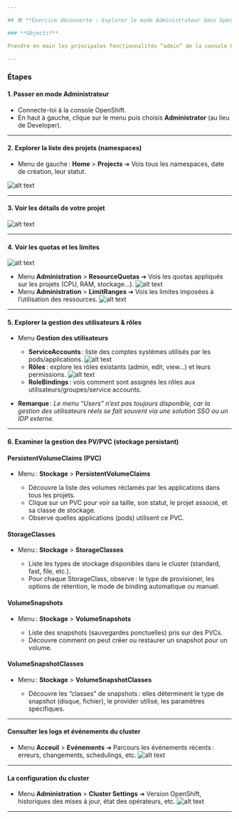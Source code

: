 ```yaml
---

## 🛠️ **Exercice découverte : Explorer le mode Administrateur dans OpenShift**

### **Objectif**

Prendre en main les principales fonctionnalités “admin” de la console OpenShift, voir l’infrastructure globale et comprendre comment un administrateur gère les ressources du cluster.

---
```


### **Étapes**

#### 1. **Passer en mode Administrateur**

* Connecte-toi à la console OpenShift.
* En haut à gauche, clique sur le menu puis choisis **Administrator** (au lieu de Developer).

---

#### 2. **Explorer la liste des projets (namespaces)**

* Menu de gauche : **Home** > **Projects**
  ➔ Vois tous les namespaces, date de création, leur statut.

![alt text](image-11.png)

---

#### 3. **Voir les détails de votre projet**
![alt text](image-12.png)

---

#### 4. **Voir les quotas et les limites**
![alt text](image-13.png)
* Menu **Administration** > **ResourceQuotas**
  ➔ Vois les quotas appliqués sur les projets (CPU, RAM, stockage…).
![alt text](image-14.png)
* Menu **Administration** > **LimitRanges**
  ➔ Vois les limites imposées à l’utilisation des ressources.
![alt text](image-15.png)
---

#### 5. **Explorer la gestion des utilisateurs & rôles**
* Menu **Gestion des utilisateurs**

  * **ServiceAccounts** : liste des comptes systèmes utilisés par les pods/applications.
![alt text](image-16.png)
  * **Rôles** : explore les rôles existants (admin, edit, view…) et leurs permissions.
![alt text](image-17.png) 
  * **RoleBindings** : vois comment sont assignés les rôles aux utilisateurs/groupes/service accounts.
* **Remarque** :
  *Le menu “Users” n’est pas toujours disponible, car la gestion des utilisateurs réels se fait souvent via une solution SSO ou un IDP externe.*

---

#### 6. **Examiner la gestion des PV/PVC (stockage persistant)**

####  **PersistentVolumeClaims (PVC)**

* Menu : **Stockage** > **PersistentVolumeClaims**

  * Découvre la liste des volumes réclamés par les applications dans tous les projets.
  * Clique sur un PVC pour voir sa taille, son statut, le projet associé, et sa classe de stockage.
  * Observe quelles applications (pods) utilisent ce PVC.

####  **StorageClasses**

* Menu : **Stockage** > **StorageClasses**

  * Liste les types de stockage disponibles dans le cluster (standard, fast, file, etc.).
  * Pour chaque StorageClass, observe : le type de provisioner, les options de rétention, le mode de binding automatique ou manuel.

####  **VolumeSnapshots**

* Menu : **Stockage** > **VolumeSnapshots**

  * Liste des snapshots (sauvegardes ponctuelles) pris sur des PVCs.
  * Découvre comment on peut créer ou restaurer un snapshot pour un volume.

####  **VolumeSnapshotClasses**

* Menu : **Stockage** > **VolumeSnapshotClasses**

  * Découvre les “classes” de snapshots : elles déterminent le type de snapshot (disque, fichier), le provider utilisé, les paramètres spécifiques.

---

####  **Consulter les logs et événements du cluster**

* Menu **Acceuil** > **Evénements**
  ➔ Parcours les événements récents : erreurs, changements, schedulings, etc.
![alt text](image-19.png)

---

####  **La configuration du cluster**

* Menu **Administration** > **Cluster Settings**
  ➔ Version OpenShift, historiques des mises à jour, état des opérateurs, etc.
![alt text](image-18.png)
---
